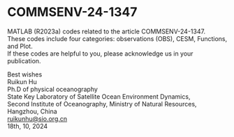 # COMMSENV-24-1347
MATLAB (R2023a) codes related to the article COMMSENV-24-1347.  
These codes include four categories: observations (OBS), CESM, Functions, and Plot.  
If these codes are helpful to you, please acknowledge us in your publication.  

Best wishes  
Ruikun Hu  
Ph.D of physical oceanography  
State Key Laboratory of Satellite Ocean Environment Dynamics,   
Second Institute of Oceanography, Ministry of Natural Resources, Hangzhou, China  
ruikunhu@sio.org.cn  
18th, 10, 2024  
